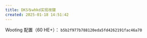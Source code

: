 ```yaml
---
title: DKS与whkd实现改键
created: 2025-01-18 14:51:42
---
```

Wooting 配置（60 HE+）： `b5b2f977b788120eda5fd4262191fac46a70`
